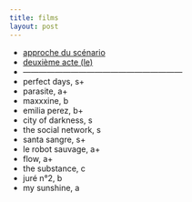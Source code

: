 ```yaml
---
title: films
layout: post
---
```


- [approche du scénario](films/approche_scenario.md)
- [deuxième acte (le)](films/deuxième_acte.md)
- ————————————————————
- perfect days, s+
- parasite, a+
- maxxxine, b
- emilia perez, b+
- city of darkness, s
- the social network, s
- santa sangre, s+
- le robot sauvage, a+
- flow, a+
- the substance, c
- juré n°2, b
- my sunshine, a
